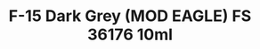 ---
layout: product
title: "F-15 Dark Grey (MOD EAGLE) FS 36176 10ml"
price: "330" 
desc: "Nitro 10mL"
img_path: "/assets/img/RC246.webp"
brand: "AK "
available: true
special_offer: false
new: false
soon: false
cat: "020000"
subcat: "020200"
subsubcat: "020201"
sifra: "RC246"
popular: false
---